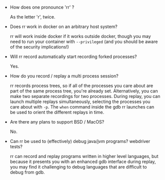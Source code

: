 * How does one pronounce 'rr' ?

  As the letter 'r', twice.

* Does rr work in docker on an arbitrary host system?

  rr will work inside docker if it works outside docker, though you may need to run your container with `--privileged` (and you should be aware of the security implications!)

* Will rr record automatically start recording forked processes?

  Yes.

* How do you record / replay a multi process session?

  rr records process trees, so if all of the processes you care about are part of the same process tree, you're already set.  Alternatively, you can make two separate recordings for two processes.  During replay, you can launch multiple replays simultaneously, selecting the processes you care about with `-p`.  The `when` command inside the gdb rr launches can be used to orient the different replays in time.

* Are there any plans to support BSD / MacOS?

  No.

* Can rr be used to (effectively) debug java/jvm programs? webdriver tests?

  rr can record and replay programs written in higher level languages, but because it presents you with an enhanced gdb interface during replay, you may find it challenging to debug languages that are difficult to debug from gdb.